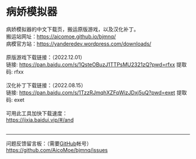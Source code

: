 # 病娇模拟器
病娇模拟器的中文下载页，搬运原版游戏，以及汉化补丁。
<br>
搬运站网址：<a href="https://aicomoe.github.io/bjmnq/">https://aicomoe.github.io/bjmnq/</a>
<br>
病模官方站：<a href="https://yanderedev.wordpress.com/downloads/">https://yanderedev.wordpress.com/downloads/</a>
<br><br>
原版游戏下载链接：（2022.12.01）
<br>
链接: <a href="https://pan.baidu.com/s/1QsteOBuzJ1TTPsMU2321zQ?pwd=rfxx">https://pan.baidu.com/s/1QsteOBuzJ1TTPsMU2321zQ?pwd=rfxx</a> 提取码: rfxx
<br><br>
汉化补丁下载链接：（2022.08.15）
<br>
链接: <a href="https://pan.baidu.com/s/1TzzRJmqhXZFqWizJDxj5uQ?pwd=exet">https://pan.baidu.com/s/1TzzRJmqhXZFqWizJDxj5uQ?pwd=exet</a> 提取码: exet
<br><br>
可用此工具加快下载速度：
<br>
<a href="https://jixia.baidui.vip/#/and">https://jixia.baidui.vip/#/and</a>
<br><br>
<hr />
问题反馈留言板：（需要<a href="https://github.com/">GitHub</a>帐号）
<br>
<a href="https://github.com/AicoMoe/bjmnq/issues">https://github.com/AicoMoe/bjmnq/issues</a>
